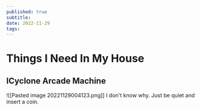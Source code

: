 ```yaml
---
published: true
subtitle: 
date: 2022-11-29
tags: 
---
```


# Things I Need In My House


## ICyclone Arcade Machine
![[Pasted image 20221129004123.png]]
I don't know why. Just be quiet and insert a coin.

## 